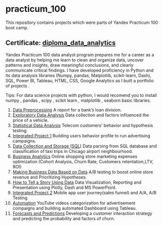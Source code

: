 # practicum_100
This repository contains projects which were parts of Yandex Practicum 100 boot camp.

## Certificate: [diploma_data_analytics](https://drive.google.com/file/d/17Zpue_kE0tlCICjodcXMdqEb69W8oKrC/view?usp=sharing) 

Yandex Practicum 100 data analyst program prepares me for a career as a data analyst by helping me learn to clean and organize data, uncover patterns and insights, draw meaningful conclusions, and clearly communicate critical findings. I have developed proficiency in Python and its data analysis libraries (Numpy, pandas, Matplotlib, scikit-learn, Dash), SQL, Power BI, Tableau, HTML, CSS, Google Analytics as I built a portfolio of projects .

Tips: For data science projects with python, I would recomend you to install numpy , pandas , scipy , scikit learn , matplotlib , seaborn basic libraries.

1.  [Data Preprocessing](https://github.com/ZaidMuhammadAmin/practicum_100/tree/main/1_bank_credit_report) A report for a bank’s loan division. 
3.  [Exploratory Data Analysis](https://github.com/ZaidMuhammadAmin/practicum_100/tree/main/2_factor_impacting_car_ads_website) Data collection and factors influenced the price of a vehicle.
4.  [Statistical Data Analysis](https://github.com/ZaidMuhammadAmin/practicum_100/tree/main/3_telecom%20_tariff%20_plans_analysis) Telecom customers' behavior and hypothesis testing.
5.  [Integrated Project 1](https://github.com/ZaidMuhammadAmin/practicum_100/tree/main/4_online_sold_games_genre_success_analysis_prediction) Building users behavior profile to run advertising campaigns.
6.  [Data Collection and Storage (SQL)](https://github.com/ZaidMuhammadAmin/practicum_100/tree/main/5_car_sharing_passengers_preferences_external_factor) Data parsing from SQL database and classification of taxi trips in Chicago airport neighbourhood.
7.  [Business Analytics](https://github.com/ZaidMuhammadAmin/practicum_100/tree/main/6_search_engine_marketing_expenses_optimization) Online shopping store marketing expenses optimization (Cohort Analysis, Churn Rate, Customers retentation,LTV, ROI) 
8.  [Making Business Data Based on Data](https://github.com/ZaidMuhammadAmin/practicum_100/tree/main/7_online_store_revenue_A_B_testing) A/B testing to boost online store revenue and Prioritizing Hypotheses. 
9.  [How to Tell a Story Using Data](https://github.com/ZaidMuhammadAmin/practicum_100/tree/main/8_Data_Visualization_with_restuarants_market_analysis) Data Visualization, Reporting and Presentation using Plotly, Dash and MS PowerPoint.
10.  [Integrated Project 2](https://github.com/ZaidMuhammadAmin/practicum_100/tree/main/9_Sales_Funnel_A_B_testing) Mobile app user journey(sales funnel) and A/A, A/B Testing  
11.  [Automation](https://github.com/ZaidMuhammadAmin/practicum_100/tree/main/10_youtube_data_pipeline_and_visualization) YouTube videos categorization for advertisement compaigns and building automated Dashboard using Tableau.
12.  [Forecasts and Predictions](https://github.com/ZaidMuhammadAmin/practicum_100/tree/main/11_Building_model_to_predict_user_churn) Developing a customer interaction strategy and predicting the probability and factors of churn.

